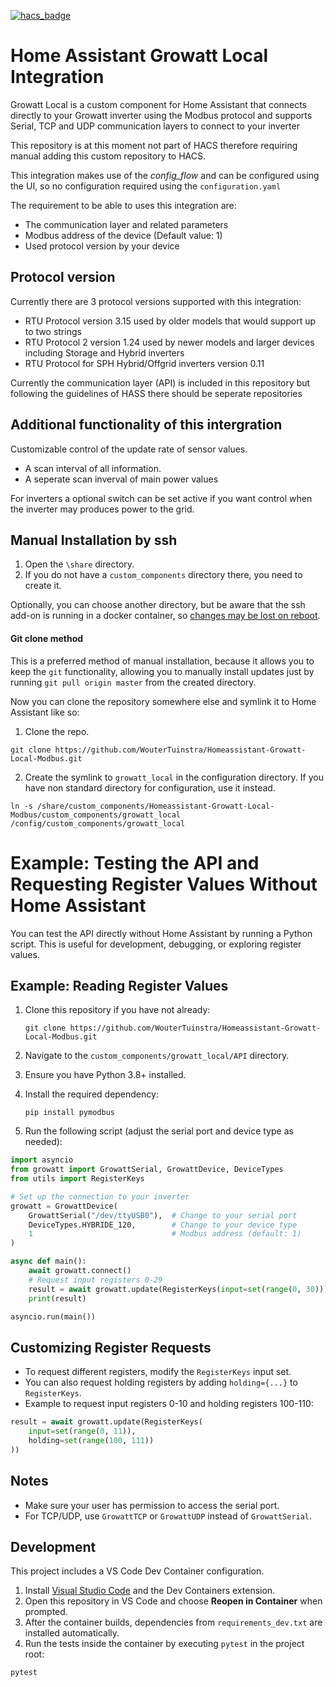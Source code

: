 [![hacs_badge](https://img.shields.io/badge/HACS-Custom-41BDF5.svg?style=for-the-badge)](https://github.com/hacs/integration)

# Home Assistant Growatt Local Integration
 Growatt Local is a custom component for Home Assistant that connects directly to your Growatt inverter using the Modbus protocol and supports Serial, TCP and UDP communication layers to connect to your inverter

 This repository is at this moment not part of HACS therefore requiring manual adding this custom repository to HACS.

 This integration makes use of the *config_flow* and can be configured using the UI, so no configuration required using the `configuration.yaml`

 The requirement to be able to uses this integration are:
 * The communication layer and related parameters
 * Modbus address of the device (Default value: 1)
 * Used protocol version by your device

## Protocol version
Currently there are 3 protocol versions supported with this integration:
* RTU Protocol version 3.15 used by older models that would support up to two strings
* RTU Protocol 2 version 1.24 used by newer models and larger devices including Storage and Hybrid inverters
* RTU Protocol for SPH Hybrid/Offgrid inverters version 0.11

Currently the communication layer (API) is included in this repository but following the guidelines of HASS there should be seperate repositories

## Additional functionality of this intergration

Customizable control of the update rate of sensor values.
* A scan interval of all information.
* A seperate scan inverval of main power values

For inverters a optional switch can be set active if you want control when the inverter may produces power to the grid.

## Manual Installation by ssh

1. Open the `\share` directory.
2. If you do not have a `custom_components` directory there, you need to create it.

Optionally, you can choose another directory, but be aware that the ssh add-on is running in a docker container, so
[changes may be lost on reboot](https://community.home-assistant.io/t/user-file-changes-lost-on-reboot/545757/2).

#### Git clone method

This is a preferred method of manual installation, because it allows you to keep the `git` functionality,
allowing you to manually install updates just by running `git pull origin master` from the created directory.

Now you can clone the repository somewhere else and symlink it to Home Assistant like so:

1. Clone the repo.

```shell
git clone https://github.com/WouterTuinstra/Homeassistant-Growatt-Local-Modbus.git
```

2. Create the symlink to `growatt_local` in the configuration directory.
   If you have non standard directory for configuration, use it instead.

```shell
ln -s /share/custom_components/Homeassistant-Growatt-Local-Modbus/custom_components/growatt_local /config/custom_components/growatt_local
```

# Example: Testing the API and Requesting Register Values Without Home Assistant

You can test the API directly without Home Assistant by running a Python script. This is useful for development, debugging, or exploring register values.


## Example: Reading Register Values

1. Clone this repository if you have not already:

   ```shell
   git clone https://github.com/WouterTuinstra/Homeassistant-Growatt-Local-Modbus.git
   ```

2. Navigate to the `custom_components/growatt_local/API` directory.
3. Ensure you have Python 3.8+ installed.
4. Install the required dependency:

   ```shell
   pip install pymodbus
   ```

5. Run the following script (adjust the serial port and device type as needed):

```python
import asyncio
from growatt import GrowattSerial, GrowattDevice, DeviceTypes
from utils import RegisterKeys

# Set up the connection to your inverter
growatt = GrowattDevice(
    GrowattSerial("/dev/ttyUSB0"),  # Change to your serial port
    DeviceTypes.HYBRIDE_120,        # Change to your device type
    1                               # Modbus address (default: 1)
)

async def main():
    await growatt.connect()
    # Request input registers 0-29
    result = await growatt.update(RegisterKeys(input=set(range(0, 30))))
    print(result)

asyncio.run(main())
```

## Customizing Register Requests

- To request different registers, modify the `RegisterKeys` input set.
- You can also request holding registers by adding `holding={...}` to `RegisterKeys`.
- Example to request input registers 0-10 and holding registers 100-110:

```python
result = await growatt.update(RegisterKeys(
    input=set(range(0, 11)),
    holding=set(range(100, 111))
))
```

## Notes

- Make sure your user has permission to access the serial port.
- For TCP/UDP, use `GrowattTCP` or `GrowattUDP` instead of `GrowattSerial`.
## Development

This project includes a VS Code Dev Container configuration.

1. Install [Visual Studio Code](https://code.visualstudio.com/) and the Dev Containers extension.
2. Open this repository in VS Code and choose **Reopen in Container** when prompted.
3. After the container builds, dependencies from `requirements_dev.txt` are installed automatically.
4. Run the tests inside the container by executing `pytest` in the project root:

```bash
pytest
```

